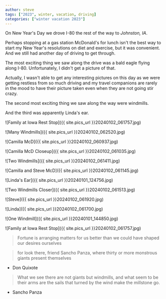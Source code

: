 ```yaml
---
author: steve
tags: ["2023", winter, vacation, driving]
categories: ["winter vacation 2023"]
---
```

On New Year's Day we drove I-80 the rest of the way to *Johnston, IA*.  

Perhaps stopping at a gas station McDonald's for lunch isn't the best way to start my New Year's resolutions on diet and exercise, but it was convenient. And we still had another day of driving to get through.  

The most exciting thing we saw along the drive was a bald eagle flying along I-80. Unfortunately, I didn't get a picture of that.  

Actually, I wasn't able to get any interesting pictures on this day as we were getting restless from so much driving and my travel companions are rarely in the mood to have their picture taken even when they are not going stir crazy.  

The second most exciting thing we saw along the way were windmills.  

And the third was apparently Linda's ear.  

![Family at Iowa Rest Stop]({{ site.pics_url }}20240102_061757.jpg)  

![Many Windmills]({{ site.pics_url }}20240102_062520.jpg)  

![Camilla McD]({{ site.pics_url }}20240102_060937.jpg)  

![Camilla McD Closeup]({{ site.pics_url }}20240102_061035.jpg)  

![Two Windmills]({{ site.pics_url }}20240102_061411.jpg)  

![Camilla and Steve McD]({{ site.pics_url }}20240102_061145.jpg)  

![Linda's Ear]({{ site.pics_url }}20240101_124756.jpg)  

![Two Windmills Closer]({{ site.pics_url }}20240102_061513.jpg)  

![Steve]({{ site.pics_url }}20240102_061920.jpg)  

![Linda]({{ site.pics_url }}20240102_061700.jpg)  

![One Windmill]({{ site.pics_url }}20240101_144850.jpg)  

![Family at Iowa Rest Stop]({{ site.pics_url }}20240102_061757.jpg)  
  
  
> Fortune is arranging matters for us better than we could have shaped our desires ourselves  

> for look there, friend Sancho Panza, where thirty or more monstrous giants present themselves  

- Don Quixote  
  

> What we see there are not giants but windmills, and what seem to be their arms are the sails that turned by the wind make the millstone go.  

- Sancho Panza  
